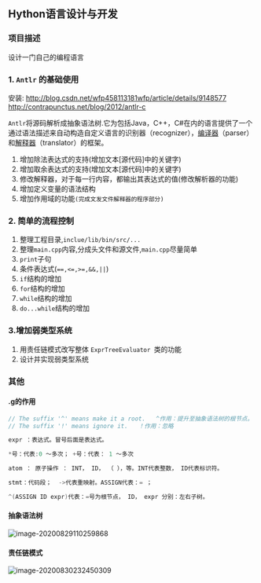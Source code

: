 ## Hython语言设计与开发

### 项目描述

设计一门自己的编程语言



### 1. `Antlr` 的基础使用

安装:
http://blog.csdn.net/wfp458113181wfp/article/details/9148577
http://contrapunctus.net/blog/2012/antlr-c



`Antlr`将源码解析成抽象语法树.它为包括Java，C++，C#在内的语言提供了一个通过语法描述来自动构造自定义语言的识别器（recognizer），[编译器](https://baike.baidu.com/item/编译器/8853067)（parser）和[解释器](https://baike.baidu.com/item/解释器/10418965)（translator）的框架。

1. 增加除法表达式的支持(增加文本[源代码]中的关键字)
2. 增加取余表达式的支持(增加文本[源代码]中的关键字)
3. 修改解释器，对于每一行内容，都输出其表达式的值(修改解析器的功能)
4. 增加定义变量的语法结构
5. 增加作用域的功能`(完成文发文件解释器的程序部分)`

### 2. 简单的流程控制

1. 整理工程目录,`inclue/lib/bin/src/...`
2. 整理`main.cpp`内容,分成头文件和源文件,`main.cpp`尽量简单
3. `print`子句
4. 条件表达式(`==,<=,>=,&&,||`)
5. `if`结构的增加
6. `for`结构的增加
7. `while`结构的增加
8. `do...while`结构的增加

### 3.增加弱类型系统

1. 用责任链模式改写整体 `ExprTreeEvaluator `类的功能
2. 设计并实现弱类型系统





### 其他

#### **.g的作用**

```c
// The suffix '^' means make it a root.   ^作用：提升至抽象语法树的根节点。
// The suffix '!' means ignore it.   ！作用：忽略

expr ：表达式。冒号后面是表达式。

*号：代表:0 ～多次； +号：代表： 1 ～多次

atom ： 原子操作 ： INT， ID， （ ），等。INT代表整数， ID代表标识符。

stmt：代码段；  ->代表重映射。ASSIGN代表：= ；

^(ASSIGN ID expr)代表：=号为根节点， ID， expr 分别：左右子树。
```

#### 抽象语法树

![image-20200829110259868](http://test-fangsong-imgsubmit.oss-cn-beijing.aliyuncs.com/img/image-20200829110259868.png)

#### 责任链模式

![image-20200830232450309](http://test-fangsong-imgsubmit.oss-cn-beijing.aliyuncs.com/img/image-20200830232450309.png)